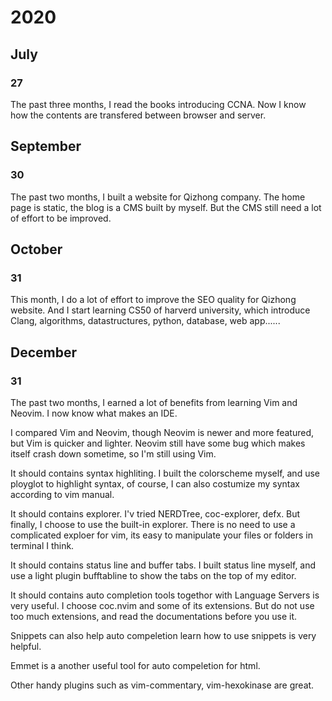 # 2020

## July

### 27

The past three months, I read the books introducing CCNA. 
Now I know how the contents are transfered between browser and server.

## September

### 30

The past two months, I built a website for Qizhong company. 
The home page is static, the blog is a CMS built by myself.
But the CMS still need a lot of effort to be improved.

## October

### 31

This month, I do a lot of effort  to improve the SEO quality for Qizhong website.
And I start learning CS50 of harverd university, which introduce Clang, algorithms, datastructures, python, database, web app......

## December

### 31

The past two months, I earned a lot of benefits from learning Vim and Neovim. 
I now know what makes an IDE.

I compared Vim and Neovim, though Neovim is newer and more featured, but Vim is quicker and lighter. Neovim still have some bug which makes itself crash down sometime, so I'm still using Vim. 

It should contains syntax highliting. I built the colorscheme myself, and use ployglot to highlight syntax, of course, I can also costumize my syntax according to vim manual.

It should contains explorer. I'v tried NERDTree, coc-explorer, defx. But finally, I choose to use the built-in explorer. There is no need to use a complicated exploer for vim, its easy to manipulate your files or folders in terminal I think.

It should contains status line and buffer tabs. I built status line myself, and use a light plugin bufftabline to show the tabs on the top of my editor.

It should contains auto completion tools togethor with Language Servers is very useful. I choose coc.nvim and some of its extensions. But do not use too much extensions, and read the documentations before you use it.

Snippets can also help auto compeletion learn how to use snippets is very helpful.

Emmet is a another useful tool for auto compeletion for html.

Other handy plugins such as vim-commentary, vim-hexokinase are great.
